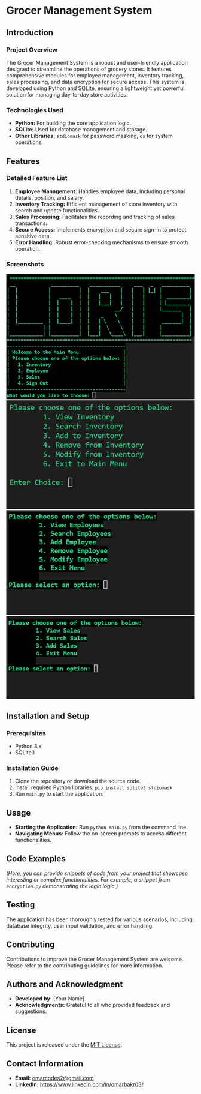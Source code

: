 # Grocer Management System

## Introduction
### Project Overview
The Grocer Management System is a robust and user-friendly application designed to streamline the operations of grocery stores. It features comprehensive modules for employee management, inventory tracking, sales processing, and data encryption for secure access. This system is developed using Python and SQLite, ensuring a lightweight yet powerful solution for managing day-to-day store activities.

### Technologies Used
- **Python:** For building the core application logic.
- **SQLite:** Used for database management and storage.
- **Other Libraries:** `stdiomask` for password masking, `os` for system operations.

## Features
### Detailed Feature List
1. **Employee Management:** Handles employee data, including personal details, position, and salary.
2. **Inventory Tracking:** Efficient management of store inventory with search and update functionalities.
3. **Sales Processing:** Facilitates the recording and tracking of sales transactions.
4. **Secure Access:** Implements encryption and secure sign-in to protect sensitive data.
5. **Error Handling:** Robust error-checking mechanisms to ensure smooth operation.

### Screenshots
![Alt text](image.png)
![Alt text](image-1.png)
![Alt text](image-2.png)
![Alt text](image-3.png)
## Installation and Setup
### Prerequisites
- Python 3.x
- SQLite3

### Installation Guide
1. Clone the repository or download the source code.
2. Install required Python libraries: `pip install sqlite3 stdiomask`
3. Run `main.py` to start the application.

## Usage
- **Starting the Application:** Run `python main.py` from the command line.
- **Navigating Menus:** Follow the on-screen prompts to access different functionalities.

## Code Examples
*(Here, you can provide snippets of code from your project that showcase interesting or complex functionalities. For example, a snippet from `encryption.py` demonstrating the login logic.)*

## Testing
The application has been thoroughly tested for various scenarios, including database integrity, user input validation, and error handling. 

## Contributing
Contributions to improve the Grocer Management System are welcome. Please refer to the contributing guidelines for more information.

## Authors and Acknowledgment
- **Developed by:** [Your Name]
- **Acknowledgments:** Grateful to all who provided feedback and suggestions.

## License
This project is released under the [MIT License](https://opensource.org/licenses/MIT).

## Contact Information
- **Email:** omarcodes2@gmail.com
- **LinkedIn:** https://www.linkedin.com/in/omarbakr03/
